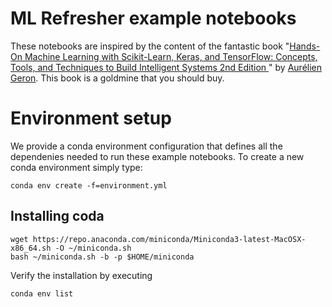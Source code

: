 # ML Refresher example notebooks

These notebooks are inspired by the content of the fantastic book "[Hands-On Machine Learning with Scikit-Learn, Keras, and TensorFlow: Concepts, Tools, and Techniques to Build Intelligent Systems 2nd Edition ](https://www.amazon.com/Hands-Machine-Learning-Scikit-Learn-TensorFlow/dp/1492032646/ref=sr_1_3?crid=3SRL70QAD46FM)" by [Aurélien Geron](https://twitter.com/aureliengeron). This book is a goldmine that you should buy.

# Environment setup

We provide a conda environment configuration that defines all the dependenies needed to run these example notebooks. To create a new conda environment simply type:

```
conda env create -f=environment.yml 
```

## Installing coda

```
wget https://repo.anaconda.com/miniconda/Miniconda3-latest-MacOSX-x86_64.sh -O ~/miniconda.sh
bash ~/miniconda.sh -b -p $HOME/miniconda
```

Verify the installation by executing

```
conda env list
```
